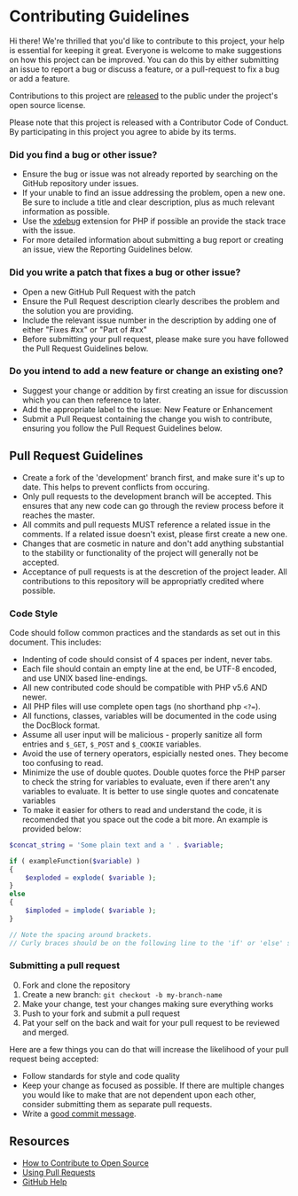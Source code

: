 # Contributing Guidelines

Hi there! We're thrilled that you'd like to contribute to this project, your help is essential for keeping it great. Everyone is welcome to make suggestions on how this project can be improved. You can do this by either submitting an issue to report a bug or discuss a feature, or a pull-request to fix a bug or add a feature.


Contributions to this project are [released](https://help.github.com/articles/github-terms-of-service/#6-contributions-under-repository-license) to the public under the project's open source license.

Please note that this project is released with a Contributor Code of Conduct. By participating in this project you agree to abide by its terms.

### Did you find a bug or other issue?
- Ensure the bug or issue was not already reported by searching on the GitHub repository under issues.
- If your unable to find an issue addressing the problem, open a new one. Be sure to include a title and clear description, plus as much relevant information as possible.
- Use the [xdebug](https://xdebug.org/) extension for PHP if possible an provide the stack trace with the issue.
- For more detailed information about submitting a bug report or creating an issue, view the Reporting Guidelines below.

### Did you write a patch that fixes a bug or other issue?
- Open a new GitHub Pull Request with the patch
- Ensure the Pull Request description clearly describes the problem and the solution you are providing.
- Include the relevant issue number in the description by adding one of either "Fixes \#xx" or "Part of \#xx"
- Before submitting your pull request, please make sure you have followed the Pull Request Guidelines below.

### Do you intend to add a new feature or change an existing one?
- Suggest your change or addition by first creating an issue for discussion which you can then reference to later.
- Add the appropriate label to the issue: New Feature or Enhancement
- Submit a Pull Request containing the change you wish to contribute, ensuring you follow the Pull Request Guidelines below.

## Pull Request Guidelines
- Create a fork of the 'development' branch first, and make sure it's up to date. This helps to prevent conflicts from occuring. 
- Only pull requests to the development branch will be accepted. This ensures that any new code can go through the review process before it reaches the master.
- All commits and pull requests MUST reference a related issue in the comments. If a related issue doesn't exist, please first create a new one.
- Changes that are cosmetic in nature and don't add anything substantial to the stability or functionality of the project will generally not be accepted.
- Acceptance of pull requests is at the descretion of the project leader. All contributions to this repository will be appropriatly credited where possible.

### Code Style
Code should follow common practices and the standards as set out in this document. This includes:
- Indenting of code should consist of 4 spaces per indent, never tabs.
- Each file should contain an empty line at the end, be UTF-8 encoded, and use UNIX based line-endings.
- All new contributed code should be compatible with PHP v5.6 AND newer.
- All PHP files will use complete open tags (no shorthand php `<?=`).
- All functions, classes, variables will be documented in the code using the DocBlock format.
- Assume all user input will be malicious - properly sanitize all form entries and `$_GET`, `$_POST` and `$_COOKIE` variables.
- Avoid the use of ternery operators, espicially nested ones. They become too confusing to read.
- Minimize the use of double quotes. Double quotes force the PHP parser to check the string for variables to evaluate, even if there aren't any variables to evaluate. It is better to use single quotes and concatenate variables
- To make it easier for others to read and understand the code, it is recomended that you space out the code a bit more. An example is provided below:

```php
$concat_string = 'Some plain text and a ' . $variable;

if ( exampleFunction($variable) )
{
    $exploded = explode( $variable );
}
else
{
    $imploded = implode( $variable );
}

// Note the spacing around brackets.
// Curly braces should be on the following line to the 'if' or 'else' statements
```

### Submitting a pull request

0. Fork and clone the repository
0. Create a new branch: `git checkout -b my-branch-name`
0. Make your change, test your changes making sure everything works
0. Push to your fork and submit a pull request
0. Pat your self on the back and wait for your pull request to be reviewed and merged.

Here are a few things you can do that will increase the likelihood of your pull request being accepted:

- Follow standards for style and code quality
- Keep your change as focused as possible. If there are multiple changes you would like to make that are not dependent upon each other, consider submitting them as separate pull requests.
- Write a [good commit message](http://tbaggery.com/2008/04/19/a-note-about-git-commit-messages.html).

## Resources

- [How to Contribute to Open Source](https://opensource.guide/how-to-contribute/)
- [Using Pull Requests](https://help.github.com/articles/about-pull-requests/)
- [GitHub Help](https://help.github.com)
